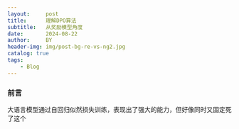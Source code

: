 ```yaml
---
layout:     post
title:      理解DPO算法
subtitle:   从奖励模型角度
date:       2024-08-22
author:     BY
header-img: img/post-bg-re-vs-ng2.jpg
catalog: true
tags:
    - Blog
---
```

### 前言
大语言模型通过自回归似然损失训练，表现出了强大的能力，但好像同时又固定死了这个